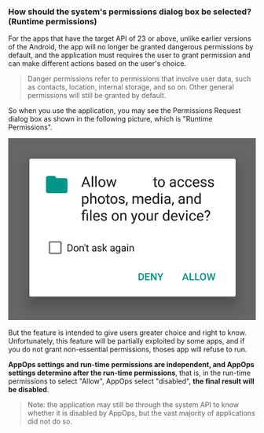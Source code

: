 ### How should the system's permissions dialog box be selected? (Runtime permissions)

For the apps that have the target API of 23 or above, unlike earlier versions of the Android, the app will no longer be granted dangerous permissions by default, and the application must requires the user to grant permission and can make different actions based on the user's choice.

> Danger permissions refer to permissions that involve user data, such as contacts, location, internal storage, and so on. Other general permissions will still be granted by default.

So when you use the application, you may see the Permissions Request dialog box as shown in the following picture, which is "Runtime Permissions".

![System dialog box that prompts the user to grant or deny permission](../images/runtime_permission_dialog.png "Runtime Permission Authorization Dialog")

But the feature is intended to give users greater choice and right to know. Unfortunately, this feature will be partially exploited by some apps, and if you do not grant non-essential permissions, thoses app will refuse to run.

**AppOps settings and run-time permissions are independent, and AppOps settings determine after the run-time permissions**, that is, in the run-time permissions to select "Allow", AppOps select "disabled", **the final result will be disabled**.

> Note: the application may still be through the system API to know whether it is disabled by AppOps, but the vast majority of applications did not do so.